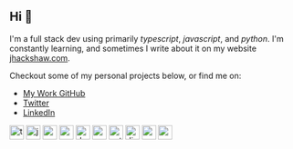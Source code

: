 
## Hi 👋

I'm a full stack dev using primarily *typescript*, *javascript*, and *python*. I'm constantly learning, and sometimes I write about it on my website [jhackshaw.com](https://jhackshaw.com).

Checkout some of my personal projects below, or find me on:

- [My Work GitHub](https://github.com/jhackshaw-dds)
- [Twitter](https://twitter.com/jhackshaw)
- [LinkedIn](https://www.linkedin.com/in/jeffrey-hackshaw/)


<p align="left"> <img src="https://devicons.github.io/devicon/devicon.git/icons/typescript/typescript-original.svg" alt="typescript" width="25" height="25"/> <img src="https://devicons.github.io/devicon/devicon.git/icons/javascript/javascript-original.svg" alt="javascript" width="25" height="25"/> <img src="https://devicons.github.io/devicon/devicon.git/icons/react/react-original-wordmark.svg" alt="react" width="25" height="25"/> <img src="https://devicons.github.io/devicon/devicon.git/icons/redux/redux-original.svg" alt="redux" width="25" height="25"/> <img src="https://devicons.github.io/devicon/devicon.git/icons/docker/docker-original-wordmark.svg" alt="docker" width="25" height="25"/>  <img src="https://devicons.github.io/devicon/devicon.git/icons/postgresql/postgresql-original-wordmark.svg" alt="postgresql" width="25" height="25"/> <img src="https://devicons.github.io/devicon/devicon.git/icons/python/python-original-wordmark.svg" alt="python" width="25" height="25"/> <img src="https://devicons.github.io/devicon/devicon.git/icons/django/django-original.svg" alt="django" width="25" height="25"/> <img src="https://devicons.github.io/devicon/devicon.git/icons/nodejs/nodejs-original-wordmark.svg" alt="nodejs" width="25" height="25"/> <img src="https://devicons.github.io/devicon/devicon.git/icons/amazonwebservices/amazonwebservices-original-wordmark.svg" alt="aws" width="25" height="25"/> 
</p>
